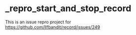 # _repro_start_and_stop_record

This is an issue repro project for https://github.com/llfbandit/record/issues/249
